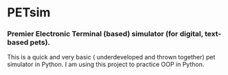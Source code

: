 # PETsim

### **P**remier **E**lectronic **T**erminal (based) simulator (for digital, text-based pets).

This is a quick and very basic ( underdeveloped and thrown together) pet simulator in Python. I am using this project to practice OOP in Python.
